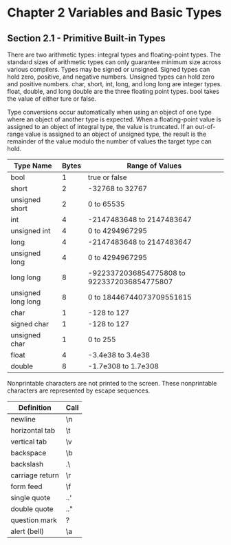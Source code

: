 # Chapter 2 Variables and Basic Types

## Section 2.1 - Primitive Built-in Types

There are two arithmetic types: integral types and floating-point types.  The standard sizes of arithmetic types can only guarantee minimum size across various compilers.  Types may be signed or unsigned.  Signed types can hold zero, positive, and negative numbers.  Unsigned types can hold zero and positive numbers.  char, short, int, long, and long long are integer types.  float, double, and long double are the three floating point types.  bool takes the value of either ture or false.

Type conversions occur automatically when using an object of one type where an object of another type is expected.  When a floating-point value is assigned to an object of integral type, the value is truncated.  If an out-of-range value is assigned to an object of unsigned type, the result is the remainder of the value modulo the number of values the target type can hold.

| Type Name | Bytes | Range of Values
--- | --- | ---
bool | 1 | true or false
short | 2 | -32768 to 32767
unsigned short | 2 | 0 to 65535
int | 4 | -2147483648 to 2147483647
unsigned int | 4 | 0 to 4294967295
long | 4 | -2147483648 to 2147483647
unsigned long | 4 | 0 to 4294967295
long long | 8 | -9223372036854775808 to 9223372036854775807
unsigned long long | 8 | 0 to 18446744073709551615
char | 1 | -128 to 127
signed char | 1 | -128 to 127
unsigned char | 1 | 0 to 255
float | 4 | -3.4e38 to 3.4e38
double | 8 | -1.7e308 to 1.7e308

Nonprintable characters are not printed to the screen.  These nonprintable characters are represented by escape sequences.

| Definition | Call
--- | ---
newline | \n
horizontal tab | \t
vertical tab | \v
backspace | \b
backslash | \.\
carriage return | \r
form feed | \f
single quote | .\.'
double quote | .\."
question mark | \?
alert (bell) | \a
